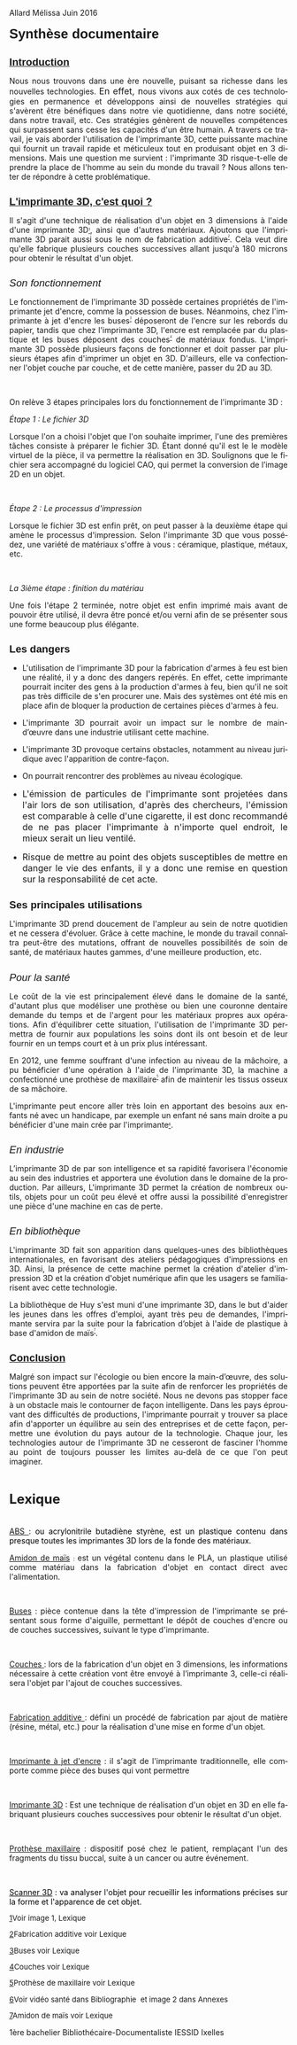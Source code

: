 <!DOCTYPE HTML PUBLIC "-//W3C//DTD HTML 4.0 Transitional//EN">
<HTML>
<HEAD>
	<META HTTP-EQUIV="CONTENT-TYPE" CONTENT="text/html; charset=windows-1252">
	<TITLE></TITLE>
	<META NAME="GENERATOR" CONTENT="OpenOffice 4.1.2  (Win32)">
	<META NAME="AUTHOR" CONTENT="m&eacute;lissa ">
	<META NAME="CREATED" CONTENT="20160524;12023642">
	<META NAME="CHANGEDBY" CONTENT="m&eacute;lissa ">
	<META NAME="CHANGED" CONTENT="20160524;13315924">
	<STYLE TYPE="text/css">
	<!--
		@page { margin-left: 2cm; margin-right: 2cm; margin-top: 1.27cm; margin-bottom: 1.27cm }
		P { margin-bottom: 0.21cm }
		H1 { margin-bottom: 0.21cm }
		H1.western { font-family: "Arial", sans-serif; font-size: 14pt }
		H1.cjk { font-family: "Microsoft YaHei"; font-size: 14pt }
		H1.ctl { font-family: "Arial Unicode MS"; font-size: 14pt }
		P.sdfootnote { margin-left: 0.5cm; text-indent: -0.5cm; margin-bottom: 0cm; font-size: 10pt }
		H2 { margin-bottom: 0.21cm }
		H2.western { font-family: "Arial", sans-serif; font-size: 14pt; font-style: italic }
		H2.cjk { font-family: "Microsoft YaHei"; font-size: 14pt; font-style: italic }
		H2.ctl { font-family: "Arial Unicode MS"; font-size: 14pt; font-style: italic }
		A.sdfootnoteanc { font-size: 57% }
	-->
	</STYLE>
</HEAD>
<BODY LANG="fr-FR" DIR="LTR">
<DIV TYPE=HEADER>
	<P STYLE="margin-bottom: 0cm">Allard M&eacute;lissa		Juin 2016</P>
</DIV>
<P STYLE="margin-top: 0.42cm; page-break-before: always; page-break-after: avoid">
<FONT FACE="Arial, sans-serif"><FONT SIZE=4><FONT SIZE=5><B>Synth&egrave;se
documentaire</B></FONT></FONT></FONT></P>
<H1 CLASS="western"><U>Introduction</U></H1>
<P ALIGN=JUSTIFY STYLE="margin-bottom: 0cm">Nous nous trouvons dans
une &egrave;re nouvelle, puisant sa richesse dans les nouvelles
technologies.  <FONT SIZE=1 STYLE="font-size: 8pt"><FONT SIZE=3>En
effet, n</FONT></FONT>ous vivons aux cot&eacute;s de ces technologies
en permanence et d&eacute;veloppons ainsi de nouvelles strat&eacute;gies
qui s'av&egrave;rent &ecirc;tre b&eacute;n&eacute;fiques dans notre
vie quotidienne, dans notre soci&eacute;t&eacute;, dans notre
travail, etc. Ces strat&eacute;gies g&eacute;n&egrave;rent de
nouvelles comp&eacute;tences qui surpassent sans cesse les capacit&eacute;s
d'un &ecirc;tre humain. A travers ce travail, je vais aborder
l'utilisation de l'imprimante 3D, cette puissante machine qui fournit
un travail rapide et m&eacute;ticuleux tout en produisant objet en 3
dimensions. Mais une question me survient&nbsp;: l'imprimante 3D
risque-t-elle de prendre la place de l'homme au sein du monde du
travail&nbsp;? Nous allons tenter de r&eacute;pondre &agrave; cette
probl&eacute;matique.</P>
<H1 CLASS="western"><U>L'imprimante 3D, c'est quoi&nbsp;?</U></H1>
<P ALIGN=JUSTIFY STYLE="margin-bottom: 0cm">Il s'agit d'une technique
de r&eacute;alisation d'un objet en 3 dimensions &agrave; l'aide
d'une imprimante 3D<A CLASS="sdfootnoteanc" NAME="sdfootnote1anc" HREF="#sdfootnote1sym"><SUP>1</SUP></A>,
ainsi que d'autres mat&eacute;riaux. Ajoutons que l'imprimante 3D
parait aussi sous le nom de fabrication additive<SUP><A CLASS="sdfootnoteanc" NAME="sdfootnote2anc" HREF="#sdfootnote2sym"><SUP>2</SUP></A></SUP>.
Cela veut dire qu'elle fabrique plusieurs couches successives allant
jusqu'&agrave; 180 microns pour obtenir le r&eacute;sultat d'un
objet.</P>
<H1 CLASS="western" STYLE="font-weight: normal"><I>Son fonctionnement</I></H1>
<P ALIGN=JUSTIFY STYLE="margin-bottom: 0cm; background: transparent">Le
fonctionnement de l'imprimante 3D poss&egrave;de certaines propri&eacute;t&eacute;s
de l'imprimante jet d'encre, comme la possession de buses. N&eacute;anmoins,
chez l'imprimante &agrave; jet d'encre les buses<SUP><A CLASS="sdfootnoteanc" NAME="sdfootnote3anc" HREF="#sdfootnote3sym"><SUP>3</SUP></A></SUP>
d&eacute;poseront de l'encre sur les rebords du papier, tandis que
chez l'imprimante 3D, l'encre est remplac&eacute;e par du plastique
et les buses d&eacute;posent des couches<SUP><A CLASS="sdfootnoteanc" NAME="sdfootnote4anc" HREF="#sdfootnote4sym"><SUP>4</SUP></A></SUP>
de mat&eacute;riaux fondus. L'imprimante 3D poss&egrave;de plusieurs
fa&ccedil;ons de fonctionner et doit passer par plusieurs &eacute;tapes
afin d'imprimer un objet en 3D. D'ailleurs, elle va confectionner
l'objet couche par couche, et de cette mani&egrave;re, passer du 2D
au 3D.</P>
<P ALIGN=JUSTIFY STYLE="margin-bottom: 0cm"><BR>
</P>
<P ALIGN=JUSTIFY STYLE="margin-bottom: 0cm">On rel&egrave;ve 3 &eacute;tapes
principales lors du fonctionnement de l'imprimante 3D&nbsp;:</P>
<P ALIGN=JUSTIFY STYLE="margin-bottom: 0cm"><I>&Eacute;tape 1&nbsp;:
Le fichier 3D</I></P>
<P ALIGN=JUSTIFY STYLE="margin-bottom: 0cm">Lorsque l'on a choisi
l'objet que l'on souhaite imprimer, l'une des premi&egrave;res t&acirc;ches
consiste &agrave; pr&eacute;parer le fichier 3D. &Eacute;tant donn&eacute;
qu'il est le le mod&egrave;le virtuel de la pi&egrave;ce, il va
permettre la  r&eacute;alisation en 3D. Soulignons que le fichier
sera accompagn&eacute; du logiciel CAO, qui permet la  conversion de
l&rsquo;image 2D en un objet.</P>
<P ALIGN=JUSTIFY STYLE="margin-bottom: 0cm"><BR>
</P>
<P ALIGN=JUSTIFY STYLE="margin-bottom: 0cm"><I>&Eacute;tape 2&nbsp;:
Le processus d'impression</I></P>
<P ALIGN=JUSTIFY STYLE="margin-bottom: 0cm">Lorsque le fichier 3D est
enfin pr&ecirc;t, on peut passer &agrave; la deuxi&egrave;me &eacute;tape
qui am&egrave;ne le processus d'impression. Selon l'imprimante 3D que
vous poss&eacute;dez, une vari&eacute;t&eacute; de mat&eacute;riaux
s'offre &agrave; vous&nbsp;: c&eacute;ramique, plastique, m&eacute;taux,
etc.</P>
<P ALIGN=JUSTIFY STYLE="margin-bottom: 0cm"><BR>
</P>
<P ALIGN=JUSTIFY STYLE="margin-bottom: 0cm"><I>La 3i&egrave;me
&eacute;tape&nbsp;: finition du mat&eacute;riau</I></P>
<P ALIGN=JUSTIFY STYLE="margin-bottom: 0cm">Une fois l'&eacute;tape 2
termin&eacute;e, notre objet est enfin imprim&eacute; mais avant de
pouvoir &ecirc;tre utilis&eacute;, il devra &ecirc;tre ponc&eacute;
et/ou verni afin de se pr&eacute;senter sous une forme beaucoup plus
&eacute;l&eacute;gante.</P>
<H1 CLASS="western">Les dangers</H1>
<UL>
	<LI><P ALIGN=JUSTIFY STYLE="margin-bottom: 0cm">L'utilisation de
	l'imprimante 3D pour la fabrication d'armes &agrave; feu est bien
	une r&eacute;alit&eacute;, il y a donc des dangers rep&eacute;r&eacute;s.
	En effet, cette imprimante pourrait inciter des gens &agrave; la
	production d'armes &agrave; feu, bien qu'il ne soit pas tr&egrave;s
	difficile de s'en procurer une. Mais des syst&egrave;mes ont &eacute;t&eacute;
	mis en place afin de bloquer la production de certaines pi&egrave;ces
	d'armes &agrave; feu.</P>
	<LI><P ALIGN=JUSTIFY STYLE="margin-bottom: 0cm"> L'imprimante 3D
	pourrait avoir un impact sur le nombre de main-d&rsquo;&oelig;uvre
	dans une industrie utilisant cette machine.</P>
	<LI><P ALIGN=JUSTIFY STYLE="margin-bottom: 0cm"> L'imprimante 3D
	provoque certains obstacles, notamment au niveau juridique avec
	l'apparition de contre-fa&ccedil;on. 
	</P>
	<LI><P ALIGN=JUSTIFY STYLE="margin-bottom: 0cm"> On pourrait
	rencontrer des probl&egrave;mes au niveau &eacute;cologique.</P>
	<LI><P ALIGN=JUSTIFY STYLE="margin-bottom: 0cm"> <FONT SIZE=1 STYLE="font-size: 8pt"><FONT SIZE=3>L'&eacute;mission
	de particules de l'imprimante sont projet&eacute;es dans l'air lors
	de son utilisation, d'apr&egrave;s des chercheurs, l'&eacute;mission
	est comparable &agrave; celle d'une cigarette, il est donc
	recommand&eacute; de ne pas placer l'imprimante &agrave; n'importe
	quel endroit, le mieux serait un lieu ventil&eacute;.</FONT></FONT></P>
	<LI><P ALIGN=JUSTIFY STYLE="margin-bottom: 0cm"> <FONT SIZE=1 STYLE="font-size: 8pt"><FONT SIZE=3>Risque
	de mettre au point des objets susceptibles de mettre en danger le
	vie des enfants, il y a donc une remise en question sur la
	responsabilit&eacute; de cet acte. </FONT></FONT>
	</P>
</UL>
<H1 CLASS="western">Ses principales utilisations</H1>
<P ALIGN=JUSTIFY STYLE="margin-bottom: 0cm">L'imprimante 3D prend
doucement de l'ampleur au sein de notre quotidien et ne cessera
d'&eacute;voluer. Gr&acirc;ce &agrave; cette machine, le monde du
travail conna&icirc;tra peut-&ecirc;tre des mutations, offrant de
nouvelles possibilit&eacute;s de soin de sant&eacute;, de mat&eacute;riaux
hautes gammes, d'une meilleure production, etc.</P>
<H2 CLASS="western" STYLE="font-weight: normal">Pour la sant&eacute;</H2>
<P ALIGN=JUSTIFY STYLE="margin-bottom: 0cm">Le co&ucirc;t de la vie
est principalement &eacute;lev&eacute; dans le domaine de la sant&eacute;,
d'autant plus que mod&eacute;liser une proth&egrave;se ou bien une
couronne dentaire demande du temps et de l'argent pour les mat&eacute;riaux
propres aux op&eacute;rations. Afin d'&eacute;quilibrer cette
situation, l'utilisation de l'imprimante 3D permettra de fournir aux
populations les soins dont ils ont besoin et de leur fournir en un
temps court et &agrave; un prix plus int&eacute;ressant.</P>
<P ALIGN=JUSTIFY STYLE="margin-bottom: 0cm">En 2012, une femme
souffrant d'une infection au niveau de la m&acirc;choire, a pu
b&eacute;n&eacute;ficier d'une op&eacute;ration &agrave; l'aide de
l'imprimante 3D, la machine a confectionn&eacute; une proth&egrave;se
de maxillaire<SUP><A CLASS="sdfootnoteanc" NAME="sdfootnote5anc" HREF="#sdfootnote5sym"><SUP>5</SUP></A></SUP>
afin de maintenir les tissus osseux de sa m&acirc;choire.</P>
<P ALIGN=JUSTIFY STYLE="margin-bottom: 0cm">L'imprimante peut encore
aller tr&egrave;s loin en apportant des besoins aux enfants n&eacute;
avec un handicape, par exemple un enfant n&eacute; sans main droite a
pu b&eacute;n&eacute;ficier d'une main cr&eacute;e par l'imprimante<A CLASS="sdfootnoteanc" NAME="sdfootnote6anc" HREF="#sdfootnote6sym"><SUP>6</SUP></A>.
</P>
<H2 CLASS="western" STYLE="font-weight: normal">En industrie</H2>
<P ALIGN=JUSTIFY STYLE="margin-bottom: 0cm">L&rsquo;imprimante 3D de
par son intelligence et sa rapidit&eacute; favorisera l'&eacute;conomie
au sein des industries et apportera une &eacute;volution dans le
domaine de la production. Par ailleurs, L'imprimante 3D permet la
cr&eacute;ation de nombreux outils, objets pour un co&ucirc;t peu
&eacute;lev&eacute; et offre aussi la possibilit&eacute;
d'enregistrer une pi&egrave;ce d'une machine en cas de perte.</P>
<H2 CLASS="western" STYLE="font-weight: normal">En biblioth&egrave;que</H2>
<P ALIGN=JUSTIFY STYLE="margin-bottom: 0cm">L'imprimante 3D fait son
apparition dans quelques-unes des biblioth&egrave;ques
internationales, en favorisant des ateliers p&eacute;dagogiques
d'impressions en 3D. Ainsi, la pr&eacute;sence de cette machine
permet la cr&eacute;ation d'atelier d'impression 3D et la cr&eacute;ation
d'objet num&eacute;rique afin que les usagers se familiarisent avec
cette technologie.</P>
<P ALIGN=JUSTIFY STYLE="margin-bottom: 0cm">La biblioth&egrave;que de
Huy s'est muni d'une imprimante 3D, dans le but d'aider les jeunes
dans les offres d'emploi, ayant tr&egrave;s peu de demandes,
l'imprimante servira par la suite pour la fabrication d&rsquo;objet &agrave;
l'aide de plastique &agrave; base d'amidon de ma&iuml;s<SUP><A CLASS="sdfootnoteanc" NAME="sdfootnote7anc" HREF="#sdfootnote7sym"><SUP>7</SUP></A></SUP>.</P>
<H1 CLASS="western"><U>Conclusion</U></H1>
<P ALIGN=JUSTIFY STYLE="margin-bottom: 0cm">Malgr&eacute; son impact
sur l'&eacute;cologie ou bien encore la main-d&rsquo;&oelig;uvre, des
solutions peuvent &ecirc;tre apport&eacute;es par la suite afin de
renforcer les propri&eacute;t&eacute;s de<FONT SIZE=1 STYLE="font-size: 8pt">
</FONT>l'imprimante 3D au sein de notre soci&eacute;t&eacute;. Nous
ne devons pas stopper face &agrave; un obstacle mais le contourner de
fa&ccedil;on intelligente. Dans les pays &eacute;prouvant des
difficult&eacute;s de productions, l'imprimante pourrait y trouver sa
place afin d'apporter un &eacute;quilibre au sein des entreprises et
de cette fa&ccedil;on, permettre une &eacute;volution du pays autour
de la technologie. Chaque jour, les technologies autour de
l'imprimante 3D ne cesseront de fasciner l'homme au point de toujours
pousser les limites au-del&agrave;<FONT SIZE=1 STYLE="font-size: 8pt">
</FONT>de ce que l'on peut imaginer.</P>
<P ALIGN=JUSTIFY STYLE="margin-bottom: 0cm"><BR>
</P>
<P ALIGN=JUSTIFY STYLE="margin-bottom: 0cm"><FONT SIZE=5><B>Lexique</B></FONT></P>
<P STYLE="margin-top: 0.01cm; margin-bottom: 0.01cm"><BR><BR>
</P>
<P ALIGN=JUSTIFY STYLE="margin-top: 0.01cm; margin-bottom: 0.01cm"><U>ABS&nbsp;</U>:
<FONT COLOR="#000000">ou acrylonitrile butadi&egrave;ne styr&egrave;ne,
est un plastique contenu dans presque toutes les imprimantes 3D lors
de la fonde des mat&eacute;riaux.</FONT></P>
<P ALIGN=JUSTIFY STYLE="margin-bottom: 0cm"> 
</P>
<P ALIGN=JUSTIFY STYLE="margin-bottom: 0cm"><U>Amidon de ma&iuml;s</U>&nbsp;<FONT SIZE=1 STYLE="font-size: 8pt">:
</FONT>est un v&eacute;g&eacute;tal contenu dans le PLA, un plastique
utilis&eacute; comme mat&eacute;riau dans la fabrication d'objet en
contact direct avec l'alimentation.</P>
<P ALIGN=JUSTIFY STYLE="margin-bottom: 0cm"><BR>
</P>
<P ALIGN=JUSTIFY STYLE="margin-bottom: 0cm"><U>Buses</U>&nbsp;: pi&egrave;ce
contenue dans la t&ecirc;te d'impression de l'imprimante se
pr&eacute;sentant sous forme d'aiguille, permettant le d&eacute;p&ocirc;t
de couches d'encre ou de couches successives, suivant le type
d'imprimante.</P>
<P ALIGN=JUSTIFY STYLE="margin-bottom: 0cm"><BR>
</P>
<P ALIGN=JUSTIFY STYLE="margin-bottom: 0cm"><U>Couches&nbsp;</U>:
lors de la fabrication d'un objet en 3 dimensions, les informations
n&eacute;cessaire &agrave; cette cr&eacute;ation vont &ecirc;tre
envoy&eacute; &agrave; l&rsquo;imprimante 3, celle-ci r&eacute;alisera
l'objet par l'ajout de couches successives.</P>
<P ALIGN=JUSTIFY STYLE="margin-bottom: 0cm"><BR>
</P>
<P ALIGN=JUSTIFY STYLE="margin-bottom: 0cm"><U>Fabrication additive&nbsp;</U>:
d&eacute;fini un proc&eacute;d&eacute; de fabrication par ajout de
mati&egrave;re (r&eacute;sine, m&eacute;tal, etc.) pour la
r&eacute;alisation d'une mise en forme d'un objet.</P>
<P ALIGN=JUSTIFY STYLE="margin-bottom: 0cm"><BR>
</P>
<P ALIGN=JUSTIFY STYLE="margin-bottom: 0cm"><U>Imprimante &agrave;
jet d'encre</U>&nbsp;: il s'agit de l'imprimante traditionnelle, elle
comporte comme pi&egrave;ce des buses qui vont permettre</P>
<P ALIGN=JUSTIFY STYLE="margin-bottom: 0cm"><BR>
</P>
<P ALIGN=JUSTIFY STYLE="margin-bottom: 0cm"><U>Imprimante 3D</U><SPAN STYLE="text-decoration: none">&nbsp;:</SPAN>
Est une technique de r&eacute;alisation d'un objet en 3D en elle
fabriquant plusieurs couches successives pour obtenir le r&eacute;sultat
d'un objet.</P>
<P ALIGN=JUSTIFY STYLE="margin-bottom: 0cm"><BR>
</P>
<P ALIGN=JUSTIFY STYLE="margin-bottom: 0cm"><U>Proth&egrave;se
maxillaire</U>&nbsp;: dispositif pos&eacute; chez le patient,
rempla&ccedil;ant l'un des fragments du tissu buccal, suite &agrave;
un cancer ou autre &eacute;v&eacute;nement.</P>
<P ALIGN=JUSTIFY STYLE="margin-bottom: 0cm"><BR>
</P>
<P ALIGN=JUSTIFY STYLE="margin-bottom: 0cm"><FONT COLOR="#000000"><U>Scanner
3D</U></FONT><FONT COLOR="#000000">&nbsp;: va analyser l'objet pour
recueillir les informations pr&eacute;cises sur la forme et
l'apparence de cet objet.</FONT></P>
<DIV ID="sdfootnote1">
	<P CLASS="sdfootnote"><A CLASS="sdfootnotesym" NAME="sdfootnote1sym" HREF="#sdfootnote1anc">1</A>Voir
	image 1, Lexique</P>
</DIV>
<DIV ID="sdfootnote2">
	<P CLASS="sdfootnote"><A CLASS="sdfootnotesym" NAME="sdfootnote2sym" HREF="#sdfootnote2anc">2</A>Fabrication
	additive voir Lexique</P>
</DIV>
<DIV ID="sdfootnote3">
	<P CLASS="sdfootnote"><A CLASS="sdfootnotesym" NAME="sdfootnote3sym" HREF="#sdfootnote3anc">3</A>Buses
	voir Lexique</P>
</DIV>
<DIV ID="sdfootnote4">
	<P CLASS="sdfootnote"><A CLASS="sdfootnotesym" NAME="sdfootnote4sym" HREF="#sdfootnote4anc">4</A>Couches
	voir Lexique</P>
</DIV>
<DIV ID="sdfootnote5">
	<P CLASS="sdfootnote"><A CLASS="sdfootnotesym" NAME="sdfootnote5sym" HREF="#sdfootnote5anc">5</A>Proth&egrave;se
	de maxillaire voir Lexique</P>
</DIV>
<DIV ID="sdfootnote6">
	<P CLASS="sdfootnote"><A CLASS="sdfootnotesym" NAME="sdfootnote6sym" HREF="#sdfootnote6anc">6</A>Voir
	vid&eacute;o sant&eacute; dans Bibliographie&nbsp;  et image 2 dans
	Annexes</P>
</DIV>
<DIV ID="sdfootnote7">
	<P CLASS="sdfootnote"><A CLASS="sdfootnotesym" NAME="sdfootnote7sym" HREF="#sdfootnote7anc">7</A>Amidon
	de ma&iuml;s voir Lexique</P>
</DIV>
<DIV TYPE=FOOTER>
	<P STYLE="margin-bottom: 0cm">1&egrave;re bachelier
	Biblioth&eacute;caire-Documentaliste		IESSID Ixelles</P>
</DIV>
</BODY>
